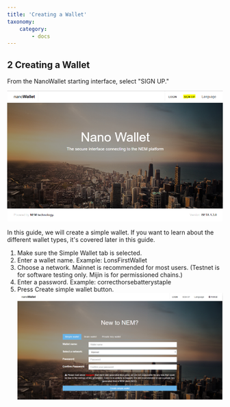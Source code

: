 ```yaml
---
title: 'Creating a Wallet'
taxonomy:
    category:
        - docs
---
```


## 2 Creating a Wallet
From the NanoWallet starting interface, select "SIGN UP."

![](Sign%20Up.png)

In this guide, we will create a simple wallet. If you want to learn about the different wallet types, it's covered later in this guide.

1. Make sure the Simple Wallet tab is selected.
2. Enter a wallet name. Example: LonsFirstWallet
3. Choose a network. Mainnet is recommended for most users. (Testnet is for software testing only. Mijin is for permissioned chains.)
4. Enter a password. Example: correcthorsebatterystaple
5. Press Create simple wallet button.
![](Signup.PNG)